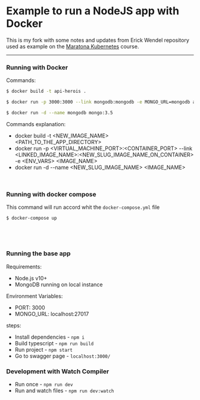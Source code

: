 # Example to run a NodeJS app with Docker

This is my fork with some notes and updates from Erick Wendel repository used as example on the [Maratona Kubernetes](https://www.youtube.com/playlist?list=PLB1hpnUGshULerdlzMknMLrHI810xIBJv) course.

---

### Running with Docker

Commands:

```bash
$ docker build -t api-herois .

$ docker run -p 3000:3000 --link mongodb:mongodb -e MONGO_URL=mongodb api-herois

$ docker run -d --name mongodb mongo:3.5
```

Commands explanation:

- docker build -t <NEW_IMAGE_NAME> <PATH_TO_THE_APP_DIRECTORY>
- docker run -p <VIRTUAL_MACHINE_PORT>:<CONTAINER_PORT> --link <LINKED_IMAGE_NAME>:<NEW_SLUG_IMAGE_NAME_ON_CONTAINER> -e <ENV_VARS> <IMAGE_NAME>
- docker run -d --name <NEW_SLUG_IMAGE_NAME> <IMAGE_NAME>

<br />

### Running with docker compose

This command will run accord whit the `docker-compose.yml` file

```bash
$ docker-compose up
```

## <br />

### Running the base app

Requirements:
- Node.js v10+
- MongoDB running on local instance

Environment Variables:
- PORT: 3000
- MONGO_URL: localhost:27017

steps:
- Install dependencies - `npm i`
- Build typescript - `npm run build`
- Run project - `npm start`
- Go to swagger page - `localhost:3000/`

### Development with Watch Compiler

- Run once - `npm run dev`
- Run and watch files - `npm run dev:watch`
